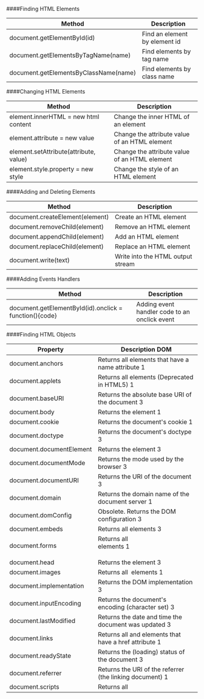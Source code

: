 ####Finding HTML Elements

Method | Description
--- | ---
document.getElementById(id)	| Find an element by element id
document.getElementsByTagName(name)|	Find elements by tag name
document.getElementsByClassName(name)|	Find elements by class name

####Changing HTML Elements

Method|	Description
---|---
element.innerHTML =  new html content|	Change the inner HTML of an element
element.attribute = new value|	Change the attribute value of an HTML element
element.setAttribute(attribute, value)|	Change the attribute value of an HTML element
element.style.property = new style|	Change the style of an HTML element

####Adding and Deleting Elements

Method|	Description
---|---
document.createElement(element)|	Create an HTML element
document.removeChild(element)|	Remove an HTML element
document.appendChild(element)|	Add an HTML element
document.replaceChild(element)|	Replace an HTML element
document.write(text)|	Write into the HTML output stream

####Adding Events Handlers

Method|	Description
---|---
document.getElementById(id).onclick = function(){code}|	Adding event handler code to an onclick event

####Finding HTML Objects

Property|	Description	DOM
---|---
document.anchors|	Returns all <a> elements that have a name attribute	1
document.applets|	Returns all <applet> elements (Deprecated in HTML5)	1
document.baseURI|	Returns the absolute base URI of the document	3
document.body|	Returns the <body> element	1
document.cookie|	Returns the document's cookie	1
document.doctype|	Returns the document's doctype	3
document.documentElement|	Returns the <html> element	3
document.documentMode|	Returns the mode used by the browser	3
document.documentURI|	Returns the URI of the document	3
document.domain|	Returns the domain name of the document server	1
document.domConfig|	Obsolete. Returns the DOM configuration	3
document.embeds|	Returns all <embed> elements	3
document.forms|	Returns all <form> elements	1
document.head|	Returns the <head> element	3
document.images|	Returns all <img> elements	1
document.implementation|	Returns the DOM implementation	3
document.inputEncoding|	Returns the document's encoding (character set)	3
document.lastModified|	Returns the date and time the document was updated	3
document.links|	Returns all <area> and <a> elements that have a href attribute	1
document.readyState|	Returns the (loading) status of the document	3
document.referrer|	Returns the URI of the referrer (the linking document)	1
document.scripts|	Returns all <script> elements	3
document.strictErrorChecking|	Returns if error checking is enforced	3
document.title|	Returns the <title> element	1
document.URL|	Returns the complete URL of the document	1
